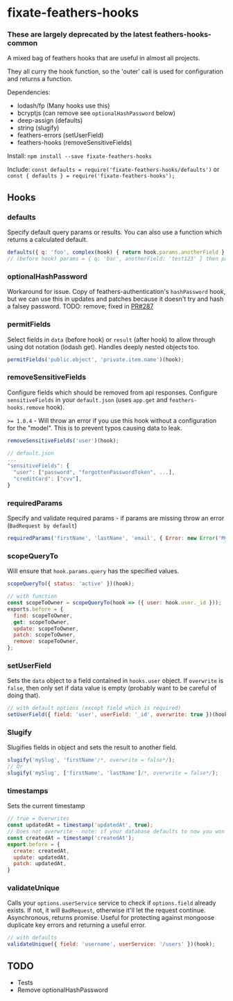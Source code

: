 # fixate-feathers-hooks

### These are largely deprecated by the latest feathers-hooks-common 

A mixed bag of feathers hooks that are useful in almost all projects.

They all curry the hook function, so the 'outer' call is used for configuration and returns a
function.

Dependencies:

- lodash/fp (Many hooks use this)
- bcryptjs (can remove see `optionalHashPassword` below)
- deep-assign (defaults)
- string (slugify)
- feathers-errors (setUserField)
- feathers-hooks (removeSensitiveFields)

Install: `npm install --save fixate-feathers-hooks`

Include:
`const defaults = require('fixate-feathers-hooks/defaults')` or
`const { defaults } = require('fixate-feathers-hooks');`

## Hooks

### defaults

Specify default query params or results. You can also use a function which
returns a calculated default.

```javascript
defaults({ q: 'foo', complex(hook) { return hook.params.anotherField } }, { deep: true })(hook);
// (before hook) params = { q: 'bar', anotherField: 'test123' } then params.query will have { q:'bar', complex: 'test123' }
```

### optionalHashPassword

Workaround for issue. Copy of feathers-authentication's `hashPassword` hook, but we can use this in
updates and patches because it doesn't try and hash a falsey password.
TODO: remove; fixed in [PR#287](https://github.com/feathersjs/feathers-authentication/pull/287)

### permitFields

Select fields in `data` (before hook) or `result` (after hook) to allow through using dot notation
(lodash get). Handles deeply nested objects too.

```javascript
permitFields('public.object', 'private.item.name')(hook);
```

### removeSensitiveFields

Configure fields which should be removed from api responses.
Configure `sensitiveFields` in your `default.json` (uses `app.get` and `feathers-hooks.remove` hook).

`>= 1.0.4` - Will throw an error if you use this hook without a configuration for the "model". This is to prevent typos causing data to leak.

```javascript
removeSensitiveFields('user')(hook);

// default.json
...
"sensitiveFields": {
  "user": ["password", "forgottenPasswordToken", ...],
  "creditCard": ["cvv"],
}
```

### requiredParams

Specify and validate required params - if params are missing throw an error (`BadRequest by default`)

```javascript
requiredParams('firstName', 'lastName', 'email', { Error: new Error('My custom error') })(hook);
```

### scopeQueryTo

Will ensure that `hook.params.query` has the specified values.

```javascript
scopeQueryTo({ status: 'active' })(hook);

// with function
const scopeToOwner = scopeQueryTo(hook => ({ user: hook.user._id }));
exports.before = {
  find: scopeToOwner,
  get: scopeToOwner,
  update: scopeToOwner,
  patch: scopeToOwner,
  remove: scopeToOwner,
};
```

### setUserField

Sets the `data` object to a field contained in `hooks.user` object.
If `overwrite` is `false`, then only set if data value is empty
(probably want to be careful of doing that).

```javascript
// with default options (except field which is required)
setUserField({ field: 'user', userField: '_id', overwrite: true })(hook);
```

### Slugify

Slugifies fields in object and sets the result to another field.

```javascript
slugify('mySlug', 'firstName'/*, overwrite = false*/);
// Or
slugify('mySlug', ['firstName', 'lastName']/*, overwrite = false*/);
```


### timestamps

Sets the current timestamp

```javascript
// true = Overwrites
const updatedAt = timestamp('updatedAt', true);
// Does not overwrite - note: if your database defaults to now you won't need this :)
const createdAt = timestamp('createdAt');
export.before = {
  create: createdAt,
  update: updatedAt,
  patch: updatedAt,
}
```

### validateUnique

Calls your `options.userService` service to check if `options.field` already exists. If not, it
will `BadRequest`, otherwise it'll let the request continue. Asynchronous, returns promise.
Useful for protecting against mongoose duplicate key errors and returning a useful error.

```javascript
// with defaults
validateUnique({ field: 'username', userService: '/users' })(hook);
```

## TODO

* Tests
* Remove optionalHashPassword

